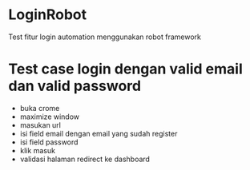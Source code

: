 # LoginRobot
Test fitur login automation  menggunakan robot framework 

# Test case login dengan valid email dan valid password
- buka crome
- maximize window
- masukan url 
- isi field email dengan email yang sudah register
- isi field password 
- klik masuk
- validasi halaman redirect ke dashboard
